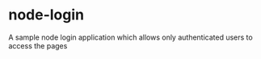 # node-login
A sample node login application which allows only authenticated users to access the pages
